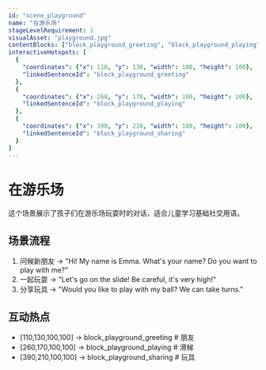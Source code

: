 ```yaml
---
id: "scene_playground"
name: "在游乐场"
stageLevelRequirement: 1
visualAsset: "playground.jpg"
contentBlocks: ["block_playground_greeting", "block_playground_playing", "block_playground_sharing"]
interactiveHotspots: [
  {
    "coordinates": {"x": 110, "y": 130, "width": 100, "height": 100},
    "linkedSentenceId": "block_playground_greeting"
  },
  {
    "coordinates": {"x": 260, "y": 170, "width": 100, "height": 100},
    "linkedSentenceId": "block_playground_playing"
  },
  {
    "coordinates": {"x": 390, "y": 210, "width": 100, "height": 100},
    "linkedSentenceId": "block_playground_sharing"
  }
]
---
```


# 在游乐场

这个场景展示了孩子们在游乐场玩耍时的对话，适合儿童学习基础社交用语。

## 场景流程
1. 问候新朋友 -> "Hi! My name is Emma. What's your name? Do you want to play with me?"
2. 一起玩耍 -> "Let's go on the slide! Be careful, it's very high!"
3. 分享玩具 -> "Would you like to play with my ball? We can take turns."

## 互动热点
- [110,130,100,100] -> block_playground_greeting # 朋友
- [260,170,100,100] -> block_playground_playing # 滑梯
- [390,210,100,100] -> block_playground_sharing # 玩具 